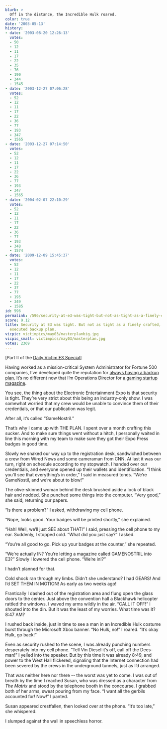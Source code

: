 ```yaml
---
blurb: >
  Off in the distance, the Incredible Hulk roared.
color: true
date: '2003-05-13'
history:
- date: '2003-08-20 12:26:13'
  votes:
  - 50
  - 12
  - 11
  - 17
  - 22
  - 35
  - 76
  - 190
  - 344
  - 1545
- date: '2003-12-27 07:06:28'
  votes:
  - 52
  - 12
  - 11
  - 17
  - 22
  - 36
  - 77
  - 193
  - 347
  - 1565
- date: '2003-12-27 07:14:50'
  votes:
  - 52
  - 12
  - 11
  - 17
  - 22
  - 36
  - 77
  - 193
  - 347
  - 1565
- date: '2004-02-07 22:10:29'
  votes:
  - 52
  - 12
  - 11
  - 17
  - 22
  - 36
  - 77
  - 193
  - 348
  - 1574
- date: '2009-12-09 15:45:37'
  votes:
  - 52
  - 12
  - 11
  - 17
  - 22
  - 37
  - 77
  - 195
  - 349
  - 1585
id: 596
permalink: /596/security-at-e3-was-tight-but-not-as-tight-as-a-finely-crafted-masterfully-executed-backup-plan/
score: 9.12
title: Security at E3 was tight. But not as tight as a finely crafted, masterfully
  executed backup plan.
vicpic: victimpics/may03/masterplanbig.jpg
vicpic_small: victimpics/may03/masterplan.jpg
votes: 2369
---
```


\[Part II of the [Daily Victim E3 Special](%ARTICLE[595]%)\]

Having worked as a mission-critical System Administrator for Fortune 500
companies, I’ve developed quite the reputation for [always having a
backup plan.](%ARTICLE[365]%) It’s no different now that I’m
Operations Director for [a gaming startup magazine](%ARTICLE[595]%).

You see, the thing about the Electronic Entertainment Expo is that
security is tight. They’re very strict about this being an industry-only
show. I was somewhat worried that my crew would be unable to convince
them of their credentials, or that our publication was legit.

After all, it’s called “GameNostril.”

That’s why I came up with THE PLAN. I spent over a month crafting this
sucker. And to make sure things went without a hitch, I personally
waited in line this morning with my team to make sure they got their
Expo Press badges in good time.

Slowly we snaked our way up to the registration desk, sandwiched between
a crew from Wired News and some cameraman from CNN. At last it was our
turn, right on schedule according to my stopwatch. I handed over our
credentials, and everyone opened up their wallets and identification. “I
think you’ll see that everything’s in order,” I said in measured tones.
“We’re GameNostil, and we’re about to blow!”

The olive-skinned woman behind the desk brushed aside a lock of black
hair and nodded. She punched some things into the computer. “Very good,”
she said, returning our papers.

“Is there a problem?” I asked, withdrawing my cell phone.

“Nope, looks good. Your badges will be printed shortly,” she explained.

“Hah! Well, we’ll just SEE about THAT!” I said, pressing the cell phone
to my ear. Suddenly, I stopped cold. “What did you just say?” I asked.

“You’re all good to go. Pick up your badges at the counter,” she
repeated.

“We’re actually IN? You’re letting a magazine called GAMENOSTRIL into
E3?” Slowly I lowered the cell phone. “We’re in!?”

I hadn’t planned for that.

Cold shock ran through my limbs. Didn’t she understand? I had GEARS! And
I’d SET THEM IN MOTION! As early as two weeks ago!

Frantically I dashed out of the registration area and flung open the
glass doors to the center. Just above the convention hall a Blackhawk
helicopter rattled the windows. I waved my arms wildly in the air. “CALL
IT OFF!” I shouted into the din. But it was the least of my worries.
What time was it? 8:47 AM?

I rushed back inside, just in time to see a man in an Incredible Hulk
costume burst through the Microsoft Xbox banner. “No Hulk, no!” I
roared. “It’s okay Hulk, go back!”

Even as security rushed to the scene, I was already punching numbers
desperately into my cell phone. “Tell Vin Diesel it’s off, call off the
Dees-man!” I yelled into the speaker. But by this time it was already
8:49, and power to the West Hall flickered, signaling that the Internet
connection had been severed by the crews in the underground tunnels,
just as I’d arranged.

That was neither here nor there -- the worst was yet to come. I was out
of breath by the time I reached Susan, who was dressed as a character
from *The Matrix* and stood by the telephone booth in the concourse. I
grabbed both of her arms, sweat pouring from my face. “I want all the
gerbils accounted for! Now!” I panted.

Susan appeared crestfallen, then looked over at the phone. “It’s too
late,” she whispered.

I slumped against the wall in speechless horror.